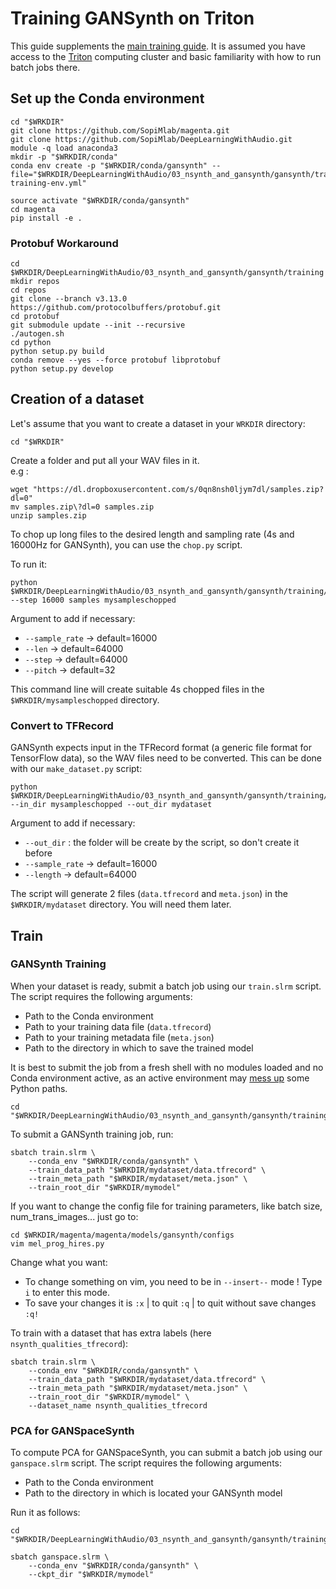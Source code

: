 # Training GANSynth on Triton

This guide supplements the [main training guide](../README.md). It is assumed you have access to the [Triton](https://scicomp.aalto.fi/triton/) computing cluster and basic familiarity with how to run batch jobs there.

## Set up the Conda environment

```
cd "$WRKDIR"
git clone https://github.com/SopiMlab/magenta.git
git clone https://github.com/SopiMlab/DeepLearningWithAudio.git
module -q load anaconda3
mkdir -p "$WRKDIR/conda"
conda env create -p "$WRKDIR/conda/gansynth" --file="$WRKDIR/DeepLearningWithAudio/03_nsynth_and_gansynth/gansynth/training/gansynth-training-env.yml"

source activate "$WRKDIR/conda/gansynth"
cd magenta
pip install -e .
```

### Protobuf Workaround

```
cd $WRKDIR/DeepLearningWithAudio/03_nsynth_and_gansynth/gansynth/training
mkdir repos 
cd repos
git clone --branch v3.13.0 https://github.com/protocolbuffers/protobuf.git
cd protobuf
git submodule update --init --recursive
./autogen.sh
cd python
python setup.py build
conda remove --yes --force protobuf libprotobuf
python setup.py develop
```

## Creation of a dataset

Let's assume that you want to create a dataset in your `WRKDIR` directory:
```
cd "$WRKDIR"
```

Create a folder and put all your WAV files in it.  
e.g :
```
wget "https://dl.dropboxusercontent.com/s/0qn8nsh0ljym7dl/samples.zip?dl=0"
mv samples.zip\?dl=0 samples.zip 
unzip samples.zip
```

To chop up long files to the desired length and sampling rate (4s and 16000Hz for GANSynth), you can use the `chop.py` script.  

To run it:
```
python $WRKDIR/DeepLearningWithAudio/03_nsynth_and_gansynth/gansynth/training/chop.py --step 16000 samples mysampleschopped
```

Argument to add if necessary:  
- `--sample_rate` -> default=16000  
- `--len` -> default=64000  
- `--step` -> default=64000  
- `--pitch` -> default=32  

This command line will create suitable 4s chopped files in the `$WRKDIR/mysampleschopped` directory.  
 
### Convert to TFRecord 

GANSynth expects input in the TFRecord format (a generic file format for TensorFlow data), so the WAV files need to be converted. This can be done with our `make_dataset.py` script:
```
python $WRKDIR/DeepLearningWithAudio/03_nsynth_and_gansynth/gansynth/training/make_dataset.py --in_dir mysampleschopped --out_dir mydataset
```

Argument to add if necessary:  
- `--out_dir` : the folder will be create by the script, so don't create it before  
- `--sample_rate` -> default=16000  
- `--length` -> default=64000  


The script will generate 2 files (`data.tfrecord` and `meta.json`) in the `$WRKDIR/mydataset` directory. You will need them later.

## Train

### GANSynth Training

When your dataset is ready, submit a batch job using our `train.slrm` script. The script requires the following arguments:

- Path to the Conda environment
- Path to your training data file (`data.tfrecord`)
- Path to your training metadata file (`meta.json`)
- Path to the directory in which to save the trained model

It is best to submit the job from a fresh shell with no modules loaded and no Conda environment active, as an active environment may [mess up](https://version.aalto.fi/gitlab/AaltoScienceIT/triton/issues/612) some Python paths.

```
cd "$WRKDIR/DeepLearningWithAudio/03_nsynth_and_gansynth/gansynth/training/triton"
```

To submit a GANSynth training job, run:
```
sbatch train.slrm \
    --conda_env "$WRKDIR/conda/gansynth" \
    --train_data_path "$WRKDIR/mydataset/data.tfrecord" \
    --train_meta_path "$WRKDIR/mydataset/meta.json" \
    --train_root_dir "$WRKDIR/mymodel"
```

If you want to change the config file for training parameters, like batch size, num_trans_images... just go to: 
```
cd $WRKDIR/magenta/magenta/models/gansynth/configs
vim mel_prog_hires.py
```

Change what you want:  
- To change something on vim, you need to be in `--insert--` mode ! Type `i` to enter this mode. 
- To save your changes it is `:x` | to quit `:q` | to quit without save changes `:q!` 


To train with a dataset that has extra labels (here `nsynth_qualities_tfrecord`):

```
sbatch train.slrm \
    --conda_env "$WRKDIR/conda/gansynth" \
    --train_data_path "$WRKDIR/mydataset/data.tfrecord" \
    --train_meta_path "$WRKDIR/mydataset/meta.json" \
    --train_root_dir "$WRKDIR/mymodel" \ 
    --dataset_name nsynth_qualities_tfrecord
```

### PCA for GANSpaceSynth

To compute PCA for GANSpaceSynth, you can submit a batch job using our `ganspace.slrm` script. The script requires the following arguments:

- Path to the Conda environment
- Path to the directory in which is located your GANSynth model


Run it as follows:
```
cd "$WRKDIR/DeepLearningWithAudio/03_nsynth_and_gansynth/gansynth/training/triton"
```
```
sbatch ganspace.slrm \
    --conda_env "$WRKDIR/conda/gansynth" \
    --ckpt_dir "$WRKDIR/mymodel"
```
